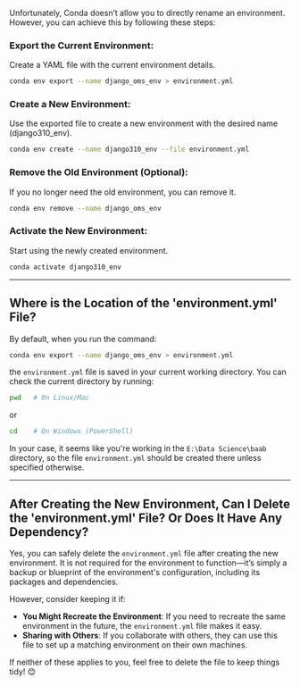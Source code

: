 Unfortunately, Conda doesn’t allow you to directly rename an environment. However, you can achieve this by following these steps:

### Export the Current Environment:

Create a YAML file with the current environment details.

```bash
conda env export --name django_oms_env > environment.yml
```

### Create a New Environment:

Use the exported file to create a new environment with the desired name (django310\_env).

```bash
conda env create --name django310_env --file environment.yml
```

### Remove the Old Environment (Optional):

If you no longer need the old environment, you can remove it.

```bash
conda env remove --name django_oms_env
```

### Activate the New Environment:

Start using the newly created environment.

```bash
conda activate django310_env
```

---

## Where is the Location of the 'environment.yml' File?

By default, when you run the command:

```bash
conda env export --name django_oms_env > environment.yml
```

the `environment.yml` file is saved in your current working directory. You can check the current directory by running:

```bash
pwd   # On Linux/Mac
```

or

```bash
cd    # On Windows (PowerShell)
```

In your case, it seems like you're working in the `E:\Data Science\baab` directory, so the file `environment.yml` should be created there unless specified otherwise.

---

## After Creating the New Environment, Can I Delete the 'environment.yml' File? Or Does It Have Any Dependency?

Yes, you can safely delete the `environment.yml` file after creating the new environment. It is not required for the environment to function—it’s simply a backup or blueprint of the environment's configuration, including its packages and dependencies.

However, consider keeping it if:

- **You Might Recreate the Environment**: If you need to recreate the same environment in the future, the `environment.yml` file makes it easy.
- **Sharing with Others**: If you collaborate with others, they can use this file to set up a matching environment on their own machines.

If neither of these applies to you, feel free to delete the file to keep things tidy! 😊